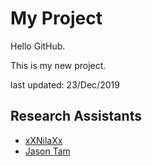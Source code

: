 # My Project

Hello GitHub.

This is my new project.

last updated: 23/Dec/2019

## Research Assistants

* [xXNilaXx](http://github.com/xXNILAXx)
* [Jason Tam](http://github.com)
